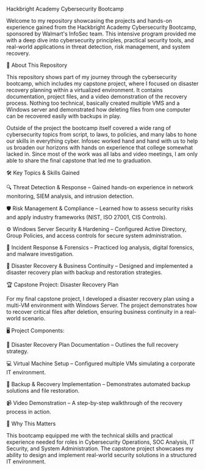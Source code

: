 Hackbright Academy Cybersecurity Bootcamp

Welcome to my repository showcasing the projects and hands-on experience gained from the Hackbright Academy Cybersecurity Bootcamp, sponsored by Walmart's InfoSec team. This intensive program provided me with a deep dive into cybersecurity principles, practical security tools, and real-world applications in threat detection, risk management, and system recovery.

📌 About This Repository

This repository shows part of my journey through the cybersecurity bootcamp, which includes my capstone project, where I focused on disaster recovery planning within a virtualized environment. It contains documentation, project files, and a video demonstration of the recovery process. Nothing too technical, basically created multiple VMS and a Windows server and demonstrated how deleting files from one computer can be recovered easily with backups in play.

Outside of the project the bootcamp itself covered a wide rang of cybersecurity topics from script, to laws, to policies, and many labs to hone our skills in everything cyber. Infosec worked hand and hand with us to help us broaden our horizons with hands on experience that college somewhat lacked in. Since most of the work was all labs and video meetings, I am only able to share the final capstone that led me to graduation.

🛠️ Key Topics & Skills Gained

🔍 Threat Detection & Response – Gained hands-on experience in network monitoring, SIEM analysis, and intrusion detection.

🛡️ Risk Management & Compliance – Learned how to assess security risks and apply industry frameworks (NIST, ISO 27001, CIS Controls).

⚙️ Windows Server Security & Hardening – Configured Active Directory, Group Policies, and access controls for secure system administration.

📜 Incident Response & Forensics – Practiced log analysis, digital forensics, and malware investigation.

💾 Disaster Recovery & Business Continuity – Designed and implemented a disaster recovery plan with backup and restoration strategies.

🏆 Capstone Project: Disaster Recovery Plan

For my final capstone project, I developed a disaster recovery plan using a multi-VM environment with Windows Server. The project demonstrates how to recover critical files after deletion, ensuring business continuity in a real-world scenario.

🖥️ Project Components:

📄 Disaster Recovery Plan Documentation – Outlines the full recovery strategy.

💻 Virtual Machine Setup – Configured multiple VMs simulating a corporate IT environment.

🔄 Backup & Recovery Implementation – Demonstrates automated backup solutions and file restoration.

📹 Video Demonstration – A step-by-step walkthrough of the recovery process in action.

🎯 Why This Matters

This bootcamp equipped me with the technical skills and practical experience needed for roles in Cybersecurity Operations, SOC Analysis, IT Security, and System Administration. The capstone project showcases my ability to design and implement real-world security solutions in a structured IT environment.
